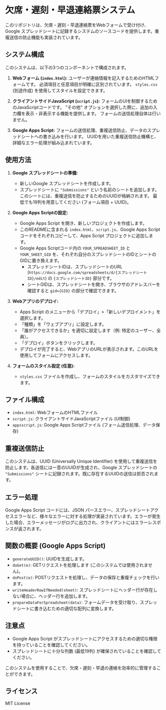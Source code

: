 # 欠席・遅刻・早退連絡票システム

このリポジトリは、欠席・遅刻・早退連絡票をWebフォームで受け付け、Google スプレッドシートに記録するシステムのソースコードを提供します。重複送信の防止機能も実装されています。


## システム構成

このシステムは、以下の3つのコンポーネントで構成されます。

1. **Webフォーム (`index.html`):** ユーザーが連絡情報を記入するためのHTMLフォームです。  必須項目と任意項目が明確に区別されています。  `styles.css` (別途作成) を使用してスタイルを設定できます。

2. **クライアントサイドJavaScript (`script.js`):** フォームのUIを制御するためのJavaScriptコードです。  "その他" オプションを選択した際に、追加の入力欄を表示・非表示する機能を提供します。 フォームの送信処理自体は行いません。

3. **Google Apps Script:** フォームの送信処理、重複送信防止、データのスプレッドシートへの書き込みを行います。  UUIDを用いた重複送信防止機構と、詳細なエラー処理が組み込まれています。


## 使用方法

1. **Google スプレッドシートの準備:**

   - 新しいGoogle スプレッドシートを作成します。
   - スプレッドシートに `"Submissions"` という名前のシートを追加します。このシートには、重複送信を防止するためのUUIDが格納されます。  最低でも19列を用意してください (フォーム項目 + UUID)。

2. **Google Apps Scriptの設定:**

   - Google Apps Script を開き、新しいプロジェクトを作成します。
   - このREADMEに含まれる `index.html`、`script.js`、Google Apps Scriptコードをそれぞれコピーして、Apps Script プロジェクトに追加します。
   - Google Apps Scriptコード内の `YOUR_SPREADSHEET_ID` と `YOUR_SHEET_GID` を、それぞれ自分のスプレッドシートのIDとシートのGIDに置き換えます。
     - スプレッドシートIDは、スプレッドシートのURL (`https://docs.google.com/spreadsheets/d/{スプレッドシートID}/edit`) の `{スプレッドシートID}` 部分です。
     - シートGIDは、スプレッドシートを開き、ブラウザのアドレスバーを確認すると `gid={GID}` の部分で確認できます。

3. **Webアプリのデプロイ:**

   - Apps Script のメニューから「デプロイ」>「新しいデプロイメント」を選択します。
   - 「種類」を「ウェブアプリ」に設定します。
   - 「誰がアクセスできるか」を適切に設定します（例: 特定のユーザー、全員）。
   - 「デプロイ」ボタンをクリックします。
   - デプロイが完了すると、WebアプリのURLが表示されます。このURLを使用してフォームにアクセスします。

4. **フォームのスタイル設定 (任意):**

   - `styles.css` ファイルを作成し、フォームのスタイルをカスタマイズできます。


## ファイル構成

- `index.html`: WebフォームのHTMLファイル
- `script.js`: クライアントサイドJavaScriptファイル (UI制御)
- `appsscript.js`: Google Apps Scriptファイル (フォーム送信処理、データ保存)


## 重複送信防止

このシステムは、UUID (Universally Unique Identifier) を使用して重複送信を防止します。各送信には一意のUUIDが生成され、Google スプレッドシートの `"Submissions"` シートに記録されます。既に存在するUUIDの送信は拒否されます。


## エラー処理

Google Apps Script コードには、JSON パースエラー、スプレッドシートアクセスエラーなど、様々なエラーに対する処理が実装されています。エラーが発生した場合、エラーメッセージがログに出力され、クライアントにはエラーレスポンスが返されます。


## 関数の概要 (Google Apps Script)

- `generateUUID()`: UUIDを生成します。
- `doGet(e)`: GETリクエストを処理します (このシステムでは使用されません)。
- `doPost(e)`: POSTリクエストを処理し、データの保存と重複チェックを行います。
- `writeHeaderRowIfNeeded(sheet)`: スプレッドシートにヘッダー行が存在しない場合に、ヘッダー行を追加します。
- `prepareDataForSpreadsheet(data)`: フォームデータを受け取り、スプレッドシートに書き込むための適切な配列に変換します。


## 注意点

- Google Apps Script がスプレッドシートにアクセスするための適切な権限を持っていることを確認してください。
- スプレッドシートに十分な列数 (最低19列) が確保されていることを確認してください。


このシステムを使用することで、欠席・遅刻・早退の連絡を効率的に管理することができます。


## ライセンス

MIT License
